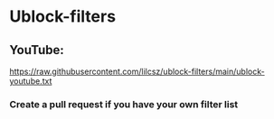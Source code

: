 # Ublock-filters
## YouTube:
https://raw.githubusercontent.com/lilcsz/ublock-filters/main/ublock-youtube.txt

### Create a pull request if you have your own filter list
